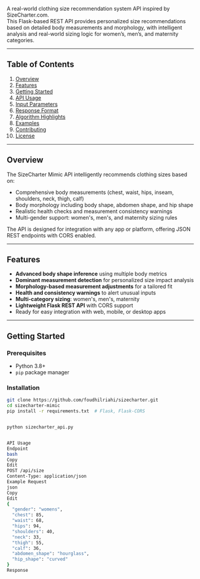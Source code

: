 
A real-world clothing size recommendation system API inspired by SizeCharter.com.  
This Flask-based REST API provides personalized size recommendations based on detailed body measurements and morphology, with intelligent analysis and real-world sizing logic for women’s, men’s, and maternity categories.

---

## Table of Contents

1. [Overview](#overview)  
2. [Features](#features)  
3. [Getting Started](#getting-started)  
4. [API Usage](#api-usage)  
5. [Input Parameters](#input-parameters)  
6. [Response Format](#response-format)  
7. [Algorithm Highlights](#algorithm-highlights)  
8. [Examples](#examples)  
9. [Contributing](#contributing)  
10. [License](#license)  

---

## Overview

The SizeCharter Mimic API intelligently recommends clothing sizes based on:

- Comprehensive body measurements (chest, waist, hips, inseam, shoulders, neck, thigh, calf)  
- Body morphology including body shape, abdomen shape, and hip shape  
- Realistic health checks and measurement consistency warnings  
- Multi-gender support: women's, men's, and maternity sizing rules  

The API is designed for integration with any app or platform, offering JSON REST endpoints with CORS enabled.

---

## Features

- **Advanced body shape inference** using multiple body metrics  
- **Dominant measurement detection** for personalized size impact analysis  
- **Morphology-based measurement adjustments** for a tailored fit  
- **Health and consistency warnings** to alert unusual inputs  
- **Multi-category sizing**: women's, men's, maternity  
- **Lightweight Flask REST API** with CORS support  
- Ready for easy integration with web, mobile, or desktop apps  

---

## Getting Started

### Prerequisites

- Python 3.8+  
- `pip` package manager  

### Installation

```bash
git clone https://github.com/foudhilriahi/sizecharter.git
cd sizecharter-mimic
pip install -r requirements.txt  # Flask, Flask-CORS


python sizecharter_api.py


API Usage
Endpoint
bash
Copy
Edit
POST /api/size
Content-Type: application/json
Example Request
json
Copy
Edit
{
  "gender": "womens",
  "chest": 85,
  "waist": 68,
  "hips": 94,
  "shoulders": 40,
  "neck": 33,
  "thigh": 55,
  "calf": 36,
  "abdomen_shape": "hourglass",
  "hip_shape": "curved"
}
Response